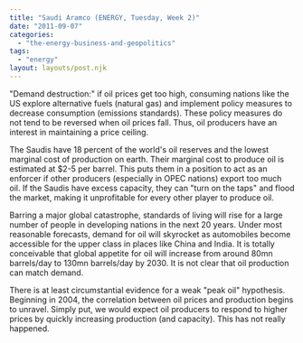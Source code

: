 ```yaml
---
title: "Saudi Aramco (ENERGY, Tuesday, Week 2)"
date: "2011-09-07"
categories: 
  - "the-energy-business-and-geopolitics"
tags: 
  - "energy"
layout: layouts/post.njk
---
```


"Demand destruction:" if oil prices get too high, consuming nations like the US explore alternative fuels (natural gas) and implement policy measures to decrease consumption (emissions standards). These policy measures do not tend to be reversed when oil prices fall. Thus, oil producers have an interest in maintaining a price ceiling.

The Saudis have 18 percent of the world's oil reserves and the lowest marginal cost of production on earth. Their marginal cost to produce oil is estimated at $2-5 per barrel. This puts them in a position to act as an enforcer if other producers (especially in OPEC nations) export too much oil. If the Saudis have excess capacity, they can "turn on the taps" and flood the market, making it unprofitable for every other player to produce oil.

Barring a major global catastrophe, standards of living will rise for a large number of people in developing nations in the next 20 years. Under most reasonable forecasts, demand for oil will skyrocket as automobiles become accessible for the upper class in places like China and India. It is totally conceivable that global appetite for oil will increase from around 80mn barrels/day to 130mn barrels/day by 2030. It is not clear that oil production can match demand.

There is at least circumstantial evidence for a weak "peak oil" hypothesis. Beginning in 2004, the correlation between oil prices and production begins to unravel. Simply put, we would expect oil producers to respond to higher prices by quickly increasing production (and capacity). This has not really happened.
